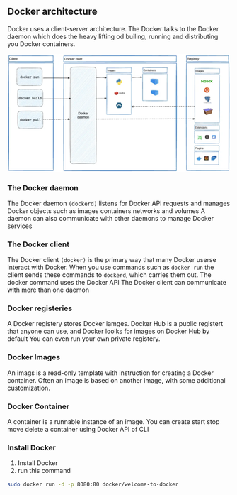 ## Docker architecture

Docker uses a client-server architecture. The Docker talks to the Docker daemon which does the heavy lifting od builing, running and distributing you Docker containers.

![image](../images/docker-architecture.webp) <br>


### The Docker daemon
The Docker daemon `(dockerd)` listens for Docker API requests and manages Docker objects such as images containers networks and volumes A daemon can also communicate with other daemons to manage Docker services


### The Docker client
The Docker client `(docker)` is the primary way that many Docker userse interact with Docker. When you use commands such as `docker run` the client sends these commands to `dockerd`, which carries them out. The docker command uses the Docker API The Docker client can communicate with more than one daemon


### Docker registeries
A Docker registery stores Docker iamges. Docker Hub is a public registert that anyone can use, and Docker loolks for images on Docker Hub by default You can even run your own private registery.


### Docker Images
An imags is a read-only template with instruction for creating a Docker container. Often an image is based on another image, with some additional customization.


### Docker Container
A container is a runnable instance of an image. You can create start stop move delete a container using Docker API of CLI 


### Install Docker

1. Install Docker
2. run this command

```bash
sudo docker run -d -p 8080:80 docker/welcome-to-docker 
```